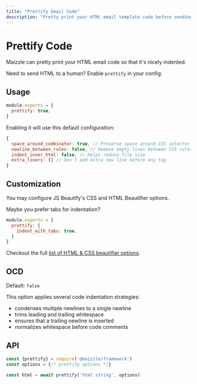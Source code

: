 ```yaml
---
title: "Prettify Email Code"
description: "Pretty print your HTML email template code before sending it to a colleague or a client"
---
```


# Prettify Code

Maizzle can pretty print your HTML email code so that it's nicely indented.

Need to send HTML to a human? Enable `prettify` in your config:

## Usage

<code-sample title="config.js">

  ```js
  module.exports = {
    prettify: true,
  }
  ```

</code-sample>

Enabling it will use this default configuration:

```js
{
  space_around_combinator: true, // Preserve space around CSS selector combinators
  newline_between_rules: false, // Remove empty lines between CSS rules
  indent_inner_html: false, // Helps reduce file size
  extra_liners: [] // Don't add extra new line before any tag
}
```

## Customization

You may configure JS Beautify's CSS and HTML Beautifier options.

Maybe you prefer tabs for indentation?

<code-sample title="config.js">

  ```js
  module.exports = {
    prettify: {
      indent_with_tabs: true,
    }
  }
  ```

</code-sample>

Checkout the full [list of HTML & CSS beautifier options](https://www.npmjs.com/package/js-beautify#css--html).

## OCD

Default: `false`

This option applies several code indentation strategies:

- condenses multiple newlines to a single newline
- trims leading and trailing whitespace
- ensures that a trailing newline is inserted
- normalizes whitespace before code comments

## API

<code-sample title="app.js">

  ```js
  const {prettify} = require('@maizzle/framework')
  const options = {/* prettify options */}

  const html = await prettify('html string', options)
  ```

</code-sample>
